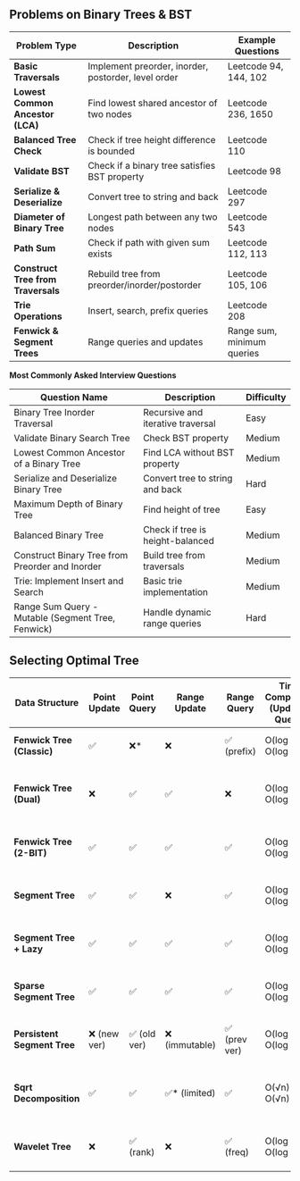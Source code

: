 ## Problems on Binary Trees & BST

| Problem Type                       | Description                                         | Example Questions          |
| ---------------------------------- | --------------------------------------------------- | -------------------------- |
| **Basic Traversals**               | Implement preorder, inorder, postorder, level order | Leetcode 94, 144, 102      |
| **Lowest Common Ancestor (LCA)**   | Find lowest shared ancestor of two nodes            | Leetcode 236, 1650         |
| **Balanced Tree Check**            | Check if tree height difference is bounded          | Leetcode 110               |
| **Validate BST**                   | Check if a binary tree satisfies BST property       | Leetcode 98                |
| **Serialize & Deserialize**        | Convert tree to string and back                     | Leetcode 297               |
| **Diameter of Binary Tree**        | Longest path between any two nodes                  | Leetcode 543               |
| **Path Sum**                       | Check if path with given sum exists                 | Leetcode 112, 113          |
| **Construct Tree from Traversals** | Rebuild tree from preorder/inorder/postorder        | Leetcode 105, 106          |
| **Trie Operations**                | Insert, search, prefix queries                      | Leetcode 208               |
| **Fenwick & Segment Trees**        | Range queries and updates                           | Range sum, minimum queries |

**Most Commonly Asked Interview Questions**

| Question Name                                     | Description                       | Difficulty |
| ------------------------------------------------- | --------------------------------- | ---------- |
| Binary Tree Inorder Traversal                     | Recursive and iterative traversal | Easy       |
| Validate Binary Search Tree                       | Check BST property                | Medium     |
| Lowest Common Ancestor of a Binary Tree           | Find LCA without BST property     | Medium     |
| Serialize and Deserialize Binary Tree             | Convert tree to string and back   | Hard       |
| Maximum Depth of Binary Tree                      | Find height of tree               | Easy       |
| Balanced Binary Tree                              | Check if tree is height-balanced  | Medium     |
| Construct Binary Tree from Preorder and Inorder   | Build tree from traversals        | Medium     |
| Trie: Implement Insert and Search                 | Basic trie implementation         | Medium     |
| Range Sum Query - Mutable (Segment Tree, Fenwick) | Handle dynamic range queries      | Hard       |

## Selecting Optimal Tree

| **Data Structure**          | **Point Update** | **Point Query** | **Range Update** | **Range Query** | **Time Complexity (Update / Query)** | **Space**  | **Common Use Cases**                                         |
| --------------------------- | ---------------- | --------------- | ---------------- | --------------- | ------------------------------------ | ---------- | ------------------------------------------------------------ |
| **Fenwick Tree (Classic)**  | ✅                | ❌*              | ❌                | ✅ (prefix)      | O(log n) / O(log n)                  | O(n)       | Prefix sums, XORs, frequency counts                          |
| **Fenwick Tree (Dual)**     | ❌                | ✅               | ✅                | ❌               | O(log n) / O(log n)                  | O(n)       | Range add + point read, simulation of cumulative effects     |
| **Fenwick Tree (2-BIT)**    | ✅                | ✅               | ✅                | ✅               | O(log n) / O(log n)                  | O(n)       | Full support for sum range queries with range updates        |
| **Segment Tree**            | ✅                | ✅               | ❌                | ✅               | O(log n) / O(log n)                  | O(4n)      | RMQ, range sum/min/max/gcd with point updates                |
| **Segment Tree + Lazy**     | ✅                | ✅               | ✅                | ✅               | O(log n) / O(log n)                  | O(4n)      | Full range queries + range updates, e.g., add 5 over [l..r]  |
| **Sparse Segment Tree**     | ✅                | ✅               | ✅                | ✅               | O(log n) / O(log n)                  | O(k log n) | Sparse values over large domains (e.g., up to 1e9)           |
| **Persistent Segment Tree** | ❌ (new ver)      | ✅ (old ver)     | ❌ (immutable)    | ✅ (prev ver)    | O(log n) / O(log n)                  | O(n log n) | Time-travel queries, undo/rollback, version control          |
| **Sqrt Decomposition**      | ✅                | ✅               | ✅* (limited)     | ✅               | O(√n) / O(√n)                        | O(n)       | Simpler implementation for mid-size n, not time-critical problems |
| **Wavelet Tree**            | ❌                | ✅ (rank)        | ❌                | ✅ (freq)        | O(log n) / O(log n)                  | O(n log n) | K-th smallest, rank/select, frequency queries in a range     |
